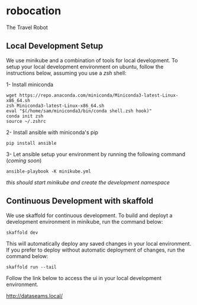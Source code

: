 # robocation

The Travel Robot

## Local Development Setup
We use minikube and a combination of tools for local development. To setup your local development environment on ubuntu, follow the instructions below, assuming you use a _zsh_ shell:

1- Install miniconda

```
wget https://repo.anaconda.com/miniconda/Miniconda3-latest-Linux-x86_64.sh
zsh Miniconda3-latest-Linux-x86_64.sh
eval "$(/home/sam/miniconda3/bin/conda shell.zsh hook)"
conda init zsh
source ~/.zshrc
```

2- Install ansible with miniconda's pip

`pip install ansible`

3- Let ansible setup your environment by running the following command (_coming soon_)

`ansible-playbook -K minikube.yml`

_this should start minikube and create the development namespace_

## Continuous Development with skaffold

We use skaffold for continuous development. To build and deployt a development environment in minikube, run the command below:

`skaffold dev`

This will automatically deploy any saved changes in your local environment. If you prefer to deploy without automatic deployment of changes, run the command below:

`skaffold run --tail`

Follow the link below to access the ui in your local development environment.

http://dataseams.local/
